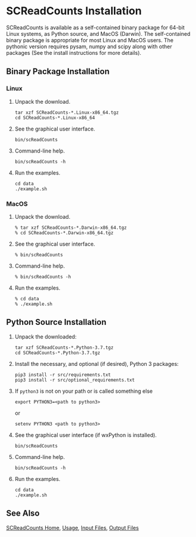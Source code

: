
# SCReadCounts Installation #

SCReadCounts is available as a self-contained binary package for 64-bit Linux systems, as Python source, and MacOS (Darwin). The self-contained binary package is appropriate for most Linux and MacOS users. The pythonic version requires pysam, numpy and scipy along with other packages (See the install instructions for more details). 


## Binary Package Installation ##

### Linux ###

1. Unpack the download.
    ```
    tar xzf SCReadCounts-*.Linux-x86_64.tgz
    cd SCReadCounts-*.Linux-x86_64
    ```
2. See the graphical user interface.
    ```
    bin/scReadCounts
    ```
3. Command-line help.
    ```
    bin/scReadCounts -h
    ```
4. Run the examples.
    ```
    cd data
    ./example.sh
    ```

### MacOS ###
1. Unpack the download.
    ```
    % tar xzf SCReadCounts-*.Darwin-x86_64.tgz
    % cd SCReadCounts-*.Darwin-x86_64.tgz
    ```
2. See the graphical user interface.
    ```
    % bin/scReadCounts
    ```
3. Command-line help.
    ```
    % bin/scReadCounts -h
    ```
4. Run the examples.
    ```
    % cd data
    % ./example.sh
    ```
    
## Python Source Installation ##

1. Unpack the downloaded:
    ```
    tar xzf SCReadCounts-*.Python-3.7.tgz
    cd SCReadCounts-*.Python-3.7.tgz
    ```
2. Install the necessary, and optional (if desired), Python 3 packages:
    ```
    pip3 install -r src/requirements.txt 
    pip3 install -r src/optional_requirements.txt
    ```
3. If `python3` is not on your path or is called something else
    ```
    export PYTHON3=<path to python3>
    ```
    or
    ```
    setenv PYTHON3 <path to python3>
    ```
4. See the graphical user interface (if wxPython is installed).
    ```
    bin/scReadCounts
    ```
5. Command-line help.
    ```
    bin/scReadCounts -h
    ```
6. Run the examples.
    ```
    cd data
    ./example.sh
    ```

## See Also

[SCReadCounts Home](..), [Usage](Usage.md), [Input Files](InputFiles.md), [Output Files](OutputFiles.md)
